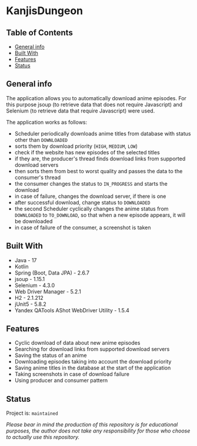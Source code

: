 # KanjisDungeon

## Table of Contents

- [General info](#general-info)
- [Built With](#built-with)
- [Features](#features)
- [Status](#status)

## General info

The application allows you to automatically download anime episodes. For this purpose jsoup (to retrieve data that does
not require Javascript) and Selenium (to retrieve data that require Javascript) were used.

The application works as follows:

- Scheduler periodically downloads anime titles from database with status other than `DOWNLOADED`
- sorts them by download priority (`HIGH`, `MEDIUM`, `LOW`)
- check if the website has new episodes of the selected titles
- if they are, the producer's thread finds download links from supported download servers
- then sorts them from best to worst quality and passes the data to the consumer's thread
- the consumer changes the status to `IN_PROGRESS` and starts the download
- in case of failure, changes the download server, if there is one
- after successful download, change status to `DOWNLOADED`
- the second Scheduler cyclically changes the anime status from `DOWNLOADED` to `TO_DOWNLOAD`, so that when a new
  episode appears, it will be downloaded
- in case of failure of the consumer, a screenshot is taken

## Built With

- Java - 17
- Kotlin
- Spring (Boot, Data JPA) - 2.6.7
- jsoup - 1.15.1
- Selenium - 4.3.0
- Web Driver Manager - 5.2.1
- H2 - 2.1.212
- jUnit5 - 5.8.2
- Yandex QATools AShot WebDriver Utility - 1.5.4

## Features

- Cyclic download of data about new anime episodes
- Searching for download links from supported download servers
- Saving the status of an anime
- Downloading episodes taking into account the download priority
- Saving anime titles in the database at the start of the application
- Taking screenshots in case of download failure
- Using producer and consumer pattern

## Status

Project is: `maintained`

*Please bear in mind the production of this repository is for educational purposes, the author does not take any
responsibility for those who choose to actually use this repository.*
